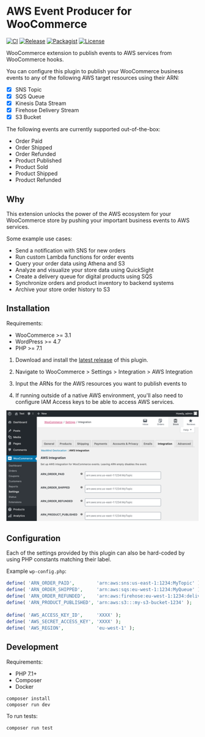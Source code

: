 # AWS Event Producer for WooCommerce

[![CI](https://github.com/Toriverkosto/woocommerce-aws-integration/workflows/CI/badge.svg)](https://github.com/Toriverkosto/woocommerce-aws-integration/actions?query=workflow%3ACI)
[![Release](https://img.shields.io/github/v/release/Toriverkosto/woocommerce-aws-integration?sort=semver)](https://github.com/Toriverkosto/woocommerce-aws-integration/releases)
[![Packagist](https://img.shields.io/packagist/v/toriverkosto/woocommerce-aws-integration?color=orange)](https://packagist.org/packages/toriverkosto/woocommerce-aws-integration)
[![License](https://img.shields.io/:license-gpl3-blue.svg)](https://github.com/anttiviljami/wp-safe-updates/blob/master/LICENSE)

WooCommerce extension to publish events to AWS services from WooCommerce hooks.

You can configure this plugin to publish your WooCommerce business events to any
of the following AWS target resources using their ARN:

- [x] SNS Topic
- [x] SQS Queue
- [x] Kinesis Data Stream
- [x] Firehose Delivery Stream
- [x] S3 Bucket

The following events are currently supported out-of-the-box:

- Order Paid
- Order Shipped
- Order Refunded
- Product Published
- Product Sold
- Product Shipped
- Product Refunded

## Why

This extension unlocks the power of the AWS ecosystem for your WooCommerce
store by pushing your important business events to AWS services.

Some example use cases:

- Send a notification with SNS for new orders
- Run custom Lambda functions for order events
- Query your order data using Athena and S3
- Analyze and visualize your store data using QuickSight
- Create a delivery queue for digital products using SQS
- Synchronize orders and product inventory to backend systems
- Archive your store order history to S3

## Installation

Requirements:

- WooCommerce >= 3.1
- WordPress >= 4.7
- PHP >= 7.1

1. Download and install the [latest release](https://github.com/Toriverkosto/woocommerce-aws-integration/releases) of this plugin.

1. Navigate to WooCommerce > Settings > Integration > AWS Integration

1. Input the ARNs for the AWS resources you want to publish events to

1. If running outside of a native AWS environment, you'll also need to configure
   IAM Access keys to be able to access AWS services.

![Settings page](assets/screenshot-1.png)

## Configuration

Each of the settings provided by this plugin can also be hard-coded by using
PHP constants matching their label.

Example `wp-config.php`:

```php
define( 'ARN_ORDER_PAID',        'arn:aws:sns:us-east-1:1234:MyTopic' );
define( 'ARN_ORDER_SHIPPED',     'arn:aws:sqs:eu-west-1:1234:MyQueue' );
define( 'ARN_ORDER_REFUNDED',    'arn:aws:firehose:eu-west-1:1234:deliverystream/MyStream' );
define( 'ARN_PRODUCT_PUBLISHED', 'arn:aws:s3:::my-s3-bucket-1234' );

define( 'AWS_ACCESS_KEY_ID',     'XXXX' );
define( 'AWS_SECRET_ACCESS_KEY', 'XXXX' );
define( 'AWS_REGION',            'eu-west-1' );
```

## Development

Requirements:

- PHP 7.1+
- Composer
- Docker

```
composer install
composer run dev
```

To run tests:

```
composer run test
```
